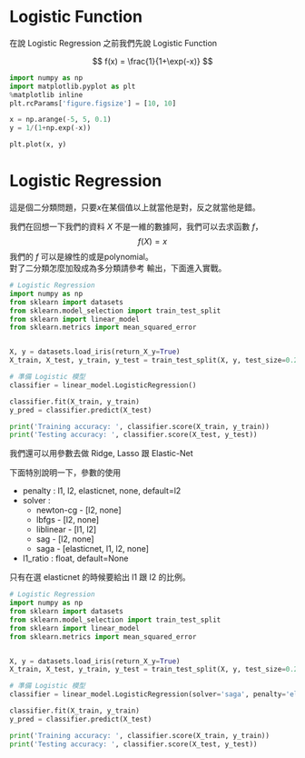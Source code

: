 

# Logistic Function
在說 Logistic Regression 之前我們先說 Logistic Function

$$
f(x) = \frac{1}{1+\exp(-x)}
$$



```python 
import numpy as np
import matplotlib.pyplot as plt
%matplotlib inline
plt.rcParams['figure.figsize'] = [10, 10]

x = np.arange(-5, 5, 0.1)
y = 1/(1+np.exp(-x))

plt.plot(x, y)

```


# Logistic Regression
這是個二分類問題，只要$x$在某個值以上就當他是對，反之就當他是錯。 <br>

我們在回想一下我們的資料 $X$ 不是一維的數據阿，我們可以去求函數 $f$，
$$
f(X) = x
$$
我們的 $f$ 可以是線性的或是polynomial。 <br>
對了二分類怎麼加殼成為多分類請參考 輸出，下面進入實戰。



```python 
# Logistic Regression
import numpy as np
from sklearn import datasets
from sklearn.model_selection import train_test_split
from sklearn import linear_model
from sklearn.metrics import mean_squared_error


X, y = datasets.load_iris(return_X_y=True)
X_train, X_test, y_train, y_test = train_test_split(X, y, test_size=0.2, random_state=87)

# 準備 Logistic 模型
classifier = linear_model.LogisticRegression()

classifier.fit(X_train, y_train)
y_pred = classifier.predict(X_test)

print('Training accuracy: ', classifier.score(X_train, y_train))
print('Testing accuracy: ', classifier.score(X_test, y_test))

```


我們還可以用參數去做 Ridge, Lasso 跟 Elastic-Net <br>

下面特別說明一下，參數的使用
- penalty : l1, l2, elasticnet, none, default=l2
- solver : 
    - newton-cg - [l2, none]
    - lbfgs - [l2, none]
    - liblinear - [l1, l2]
    - sag - [l2, none]
    - saga - [elasticnet, l1, l2, none]
- l1_ratio : float, default=None

只有在選 elasticnet 的時候要給出 l1 跟 l2 的比例。



```python 
# Logistic Regression
import numpy as np
from sklearn import datasets
from sklearn.model_selection import train_test_split
from sklearn import linear_model
from sklearn.metrics import mean_squared_error


X, y = datasets.load_iris(return_X_y=True)
X_train, X_test, y_train, y_test = train_test_split(X, y, test_size=0.2, random_state=87)

# 準備 Logistic 模型
classifier = linear_model.LogisticRegression(solver='saga', penalty='elasticnet', l1_ratio=0.1)

classifier.fit(X_train, y_train)
y_pred = classifier.predict(X_test)

print('Training accuracy: ', classifier.score(X_train, y_train))
print('Testing accuracy: ', classifier.score(X_test, y_test))

```
